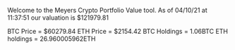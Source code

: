 Welcome to the Meyers Crypto Portfolio Value tool. 
As of 04/10/21 at 11:37:51 our valuation is $121979.81 

BTC Price = $60279.84
 ETH Price = $2154.42
BTC Holdings = 1.06BTC
 ETH holdings = 26.960005962ETH 
